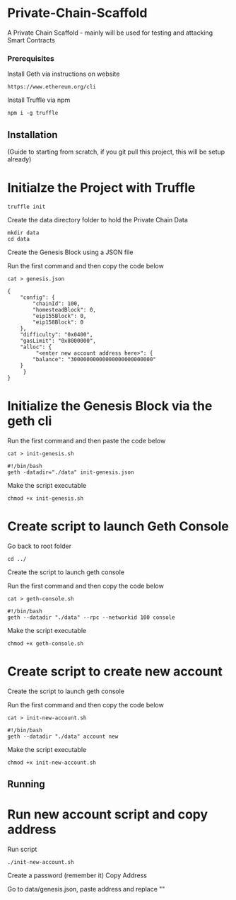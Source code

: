 # Private-Chain-Scaffold

A Private Chain Scaffold - mainly will be used for testing and attacking Smart Contracts

### Prerequisites

Install Geth via instructions on website

```
https://www.ethereum.org/cli
```

Install Truffle via npm

```
npm i -g truffle
```

## Installation

(Guide to starting from scratch, if you git pull this project, this will be setup already)

# Initialze the Project with Truffle

```
truffle init
```

Create the data directory folder to hold the Private Chain Data

```
mkdir data
cd data
```

Create the Genesis Block using a JSON file

Run the first command and then copy the code below
```
cat > genesis.json
```

```
{
    "config": {
        "chainId": 100,
        "homesteadBlock": 0,
        "eip155Block": 0,
        "eip158Block": 0
    },
    "difficulty": "0x0400",
    "gasLimit": "0x8000000",
    "alloc": {
         "<enter new account address here>": {
		"balance": "30000000000000000000000000"
	}
     }
}
```


# Initialize the Genesis Block via the geth cli

Run the first command and then paste the code below
```
cat > init-genesis.sh
```

```
#!/bin/bash
geth -datadir="./data" init-genesis.json
```

Make the script executable
```
chmod +x init-genesis.sh
```

# Create script to launch Geth Console
Go back to root folder

```
cd ../
```

Create the script to launch geth console

Run the first command and then copy the code below
```
cat > geth-console.sh 
```

```
#!/bin/bash
geth --datadir "./data" --rpc --networkid 100 console
```

Make the script executable
```
chmod +x geth-console.sh
```

# Create script to create new account
Create the script to launch geth console

Run the first command and then copy the code below
```
cat > init-new-account.sh 
```

```
#!/bin/bash
geth --datadir "./data" account new
```

Make the script executable
```
chmod +x init-new-account.sh
```

## Running

# Run new account script and copy address
Run script
```
./init-new-account.sh
```

Create a password (remember it)
Copy Address

Go to data/genesis.json, paste address and replace "<enter new account address here>"

